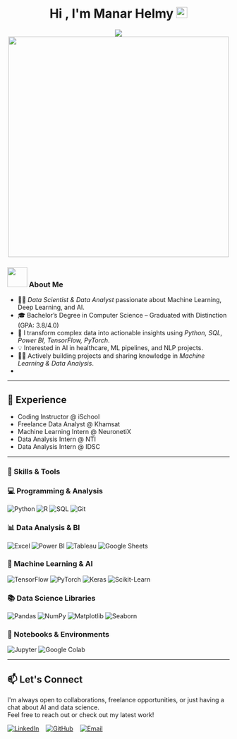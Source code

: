 <h1 align="center">
       Hi , I'm Manar Helmy
  <img src="https://media.giphy.com/media/hvRJCLFzcasrR4ia7z/giphy.gif" width="25">
</h1>

<div align="center">
  <img src="https://readme-typing-svg.herokuapp.com/?lines=Data%20Scientist;Data%20Analyst&font=Fira%20Code&center=true&width=440&height=45&color=da70d6&vCenter=true&size=25">
</div>

<div align="center">
  <img src="https://github.com/Anmol-Baranwal/Cool-GIFs-For-GitHub/assets/74038190/f5d2d866-d25c-4873-8d82-425d2c62fc2e" width="500">
</div>


### <img src="https://github.com/TheDudeThatCode/TheDudeThatCode/blob/master/Assets/Developer.gif" width="45" /> About Me
- 🧑‍💻 *Data Scientist & Data Analyst* passionate about Machine Learning, Deep Learning, and AI.
- 🎓 Bachelor’s Degree in Computer Science – Graduated with Distinction (GPA: 3.8/4.0)
- 🚀 I transform complex data into actionable insights using *Python, SQL, Power BI, TensorFlow, PyTorch*.
- 💡 Interested in AI in healthcare, ML pipelines, and NLP projects.
- 👩‍💻 Actively building projects and sharing knowledge in *Machine Learning & Data Analysis*.
- 
---
## 💼 Experience 
- Coding Instructor @ iSchool  
- Freelance Data Analyst @ Khamsat 
- Machine Learning Intern @ NeuronetiX  
- Data Analysis Intern @ NTI  
- Data Analysis Intern @ IDSC
---
### 🚀 Skills & Tools

### 💻 Programming & Analysis
![Python](https://img.shields.io/badge/Python-FFD43B?style=for-the-badge&logo=python&logoColor=darkgreen)
![R](https://img.shields.io/badge/R-276DC3?style=for-the-badge&logo=r&logoColor=white)
![SQL](https://img.shields.io/badge/SQL-4479A1?style=for-the-badge&logo=postgresql&logoColor=white)
![Git](https://img.shields.io/badge/Git-F05032?style=for-the-badge&logo=git&logoColor=white)

### 📊 Data Analysis & BI
![Excel](https://img.shields.io/badge/Microsoft%20Excel-217346?style=for-the-badge&logo=microsoftexcel&logoColor=white)
![Power BI](https://img.shields.io/badge/Power%20BI-F2C811?style=for-the-badge&logo=powerbi&logoColor=black)
![Tableau](https://img.shields.io/badge/Tableau-E97627?style=for-the-badge&logo=tableau&logoColor=white)
![Google Sheets](https://img.shields.io/badge/Google%20Sheets-34A853?style=for-the-badge&logo=googlesheets&logoColor=white)

### 🧠 Machine Learning & AI
![TensorFlow](https://img.shields.io/badge/TensorFlow-FF6F00?style=for-the-badge&logo=tensorflow&logoColor=white)
![PyTorch](https://img.shields.io/badge/PyTorch-EE4C2C?style=for-the-badge&logo=pytorch&logoColor=white)
![Keras](https://img.shields.io/badge/Keras-D00000?style=for-the-badge&logo=keras&logoColor=white)
![Scikit-Learn](https://img.shields.io/badge/scikit--learn-F7931E?style=for-the-badge&logo=scikit-learn&logoColor=white)

### 📚 Data Science Libraries
![Pandas](https://img.shields.io/badge/Pandas-150458?style=for-the-badge&logo=pandas&logoColor=white)
![NumPy](https://img.shields.io/badge/Numpy-013243?style=for-the-badge&logo=numpy&logoColor=white)
![Matplotlib](https://img.shields.io/badge/Matplotlib-11557C?style=for-the-badge&logo=matplotlib&logoColor=white)
![Seaborn](https://img.shields.io/badge/Seaborn-47B8B8?style=for-the-badge&logo=python&logoColor=white)

### 🧪 Notebooks & Environments
![Jupyter](https://img.shields.io/badge/Jupyter-F37626?style=for-the-badge&logo=jupyter&logoColor=white)
![Google Colab](https://img.shields.io/badge/Google%20Colab-F9AB00?style=for-the-badge&logo=googlecolab&logoColor=black)

---
## 📫 Let's Connect
I'm always open to collaborations, freelance opportunities, or just having a chat about AI and data science.  
Feel free to reach out or check out my latest work!

[![LinkedIn](https://img.shields.io/badge/LinkedIn-blue?style=for-the-badge&logo=linkedin)](https://www.linkedin.com/in/manarhelmy/) &nbsp;&nbsp;
[![GitHub](https://img.shields.io/badge/GitHub-000?style=for-the-badge&logo=github)](https://github.com/ManarHelmy) &nbsp;&nbsp;
[![Email](https://img.shields.io/badge/Email-D14836?style=for-the-badge&logo=gmail&logoColor=white)](mailto:manarhelmy9847@gmail.com)
